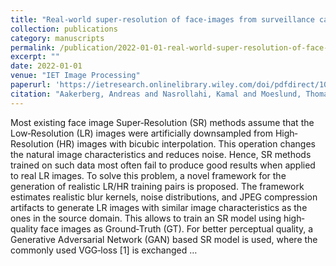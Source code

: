```yaml
---
title: "Real-world super-resolution of face-images from surveillance cameras"
collection: publications
category: manuscripts
permalink: /publication/2022-01-01-real-world-super-resolution-of-face-images-from-surveillance
excerpt: ""
date: 2022-01-01
venue: "IET Image Processing"
paperurl: 'https://ietresearch.onlinelibrary.wiley.com/doi/pdfdirect/10.1049/ipr2.12359'
citation: "Aakerberg, Andreas and Nasrollahi, Kamal and Moeslund, Thomas B (2022). &quot;Real-world super-resolution of face-images from surveillance cameras.&quot; <i>IET Image Processing</i>."
---
```


Most existing face image Super‐Resolution (SR) methods assume that the Low‐Resolution (LR) images were artificially downsampled from High‐Resolution (HR) images with bicubic interpolation. This operation changes the natural image characteristics and reduces noise. Hence, SR methods trained on such data most often fail to produce good results when applied to real LR images. To solve this problem, a novel framework for the generation of realistic LR/HR training pairs is proposed. The framework estimates realistic blur kernels, noise distributions, and JPEG compression artifacts to generate LR images with similar image characteristics as the ones in the source domain. This allows to train an SR model using high‐quality face images as Ground‐Truth (GT). For better perceptual quality, a Generative Adversarial Network (GAN) based SR model is used, where the commonly used VGG‐loss [1] is exchanged …